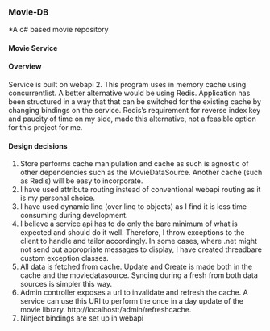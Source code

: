 ### Movie-DB
*A c# based movie repository

#### Movie Service

#### Overview

Service is built on webapi 2. This program uses in memory cache using concurrentlist. A better alternative would be using Redis. Application has been structured in a way that that can be switched for the existing cache by changing bindings on the service.  Redis’s requirement for reverse index key and paucity of time on my side, made this alternative, not a feasible option for this project for me. 

#### Design decisions

1. Store performs cache manipulation and cache as such is agnostic of other dependencies such as the MovieDataSource. Another cache (such as Redis) will be easy to incorporate. 
2. I have used attribute routing instead of conventional webapi routing as it is my personal choice. 
3. I have used dynamic linq (over linq to objects) as I find it is less time consuming during development.
4. I believe a service api has to do only the bare minimum of what is expected and should do it well. Therefore, I throw exceptions to the client to handle and tailor accordingly. In some cases, where .net might not send out appropriate messages to display, I have created threadbare custom exception classes.
5. All data is fetched from cache. Update and Create is made both in the cache and the moviedatasource. Syncing during a fresh from both data sources is simpler this way.
6. Admin controller exposes a url to invalidate and refresh the cache. A service can use this URI to perform the once in a day update of the movie library. http://localhost:<port>/admin/refreshcache. 
7. Ninject bindings are set up in webapi

